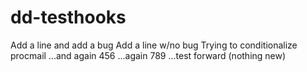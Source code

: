 dd-testhooks
============

Add a line and add a bug
Add a line w/no bug
Trying to conditionalize procmail
...and again 456
...again 789
...test forward (nothing new)
